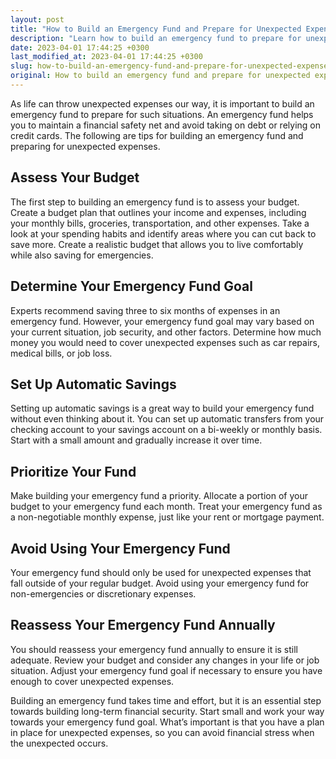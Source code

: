 ```yaml
---
layout: post
title: "How to Build an Emergency Fund and Prepare for Unexpected Expenses?"
description: "Learn how to build an emergency fund to prepare for unexpected expenses and build financial security."
date: 2023-04-01 17:44:25 +0300
last_modified_at: 2023-04-01 17:44:25 +0300
slug: how-to-build-an-emergency-fund-and-prepare-for-unexpected-expenses
original: How to build an emergency fund and prepare for unexpected expenses?
---
```

As life can throw unexpected expenses our way, it is important to build an emergency fund to prepare for such situations. An emergency fund helps you to maintain a financial safety net and avoid taking on debt or relying on credit cards. The following are tips for building an emergency fund and preparing for unexpected expenses.

## Assess Your Budget

The first step to building an emergency fund is to assess your budget. Create a budget plan that outlines your income and expenses, including your monthly bills, groceries, transportation, and other expenses. Take a look at your spending habits and identify areas where you can cut back to save more. Create a realistic budget that allows you to live comfortably while also saving for emergencies.

## Determine Your Emergency Fund Goal

Experts recommend saving three to six months of expenses in an emergency fund. However, your emergency fund goal may vary based on your current situation, job security, and other factors. Determine how much money you would need to cover unexpected expenses such as car repairs, medical bills, or job loss. 

## Set Up Automatic Savings

Setting up automatic savings is a great way to build your emergency fund without even thinking about it. You can set up automatic transfers from your checking account to your savings account on a bi-weekly or monthly basis. Start with a small amount and gradually increase it over time. 

## Prioritize Your Fund

Make building your emergency fund a priority. Allocate a portion of your budget to your emergency fund each month. Treat your emergency fund as a non-negotiable monthly expense, just like your rent or mortgage payment. 

## Avoid Using Your Emergency Fund

Your emergency fund should only be used for unexpected expenses that fall outside of your regular budget. Avoid using your emergency fund for non-emergencies or discretionary expenses. 

## Reassess Your Emergency Fund Annually

You should reassess your emergency fund annually to ensure it is still adequate. Review your budget and consider any changes in your life or job situation. Adjust your emergency fund goal if necessary to ensure you have enough to cover unexpected expenses. 

Building an emergency fund takes time and effort, but it is an essential step towards building long-term financial security. Start small and work your way towards your emergency fund goal. What’s important is that you have a plan in place for unexpected expenses, so you can avoid financial stress when the unexpected occurs.